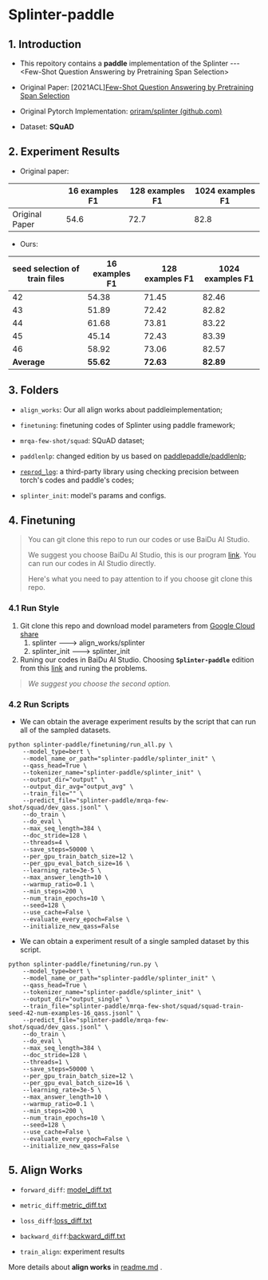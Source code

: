 # Splinter-paddle

## 1. Introduction

- This repoitory contains a **paddle** implementation of the Splinter --- \<Few-Shot Question Answering by Pretraining Span Selection\>

- Original Paper: \[2021ACL\][Few-Shot Question Answering by Pretraining Span Selection](https://arxiv.org/pdf/2101.00438v2.pdf)

- Original Pytorch Implementation: [oriram/splinter (github.com)](https://github.com/oriram/splinter)

- Dataset: **SQuAD**



## 2. Experiment Results

- Original paper:

|                | 16 examples F1 | 128 examples F1 | 1024 examples F1 |
| -------------- | -------------- | --------------- | ---------------- |
| Original Paper | 54.6           | 72.7            | 82.8             |

- Ours:

| seed selection of train files | 16 examples F1 | 128 examples F1 | 1024 examples F1 |
| ----------------------------- | -------------- | --------------- | ---------------- |
| 42                            | 54.38          | 71.45           | 82.46            |
| 43                            | 51.89          | 72.42           | 82.82            |
| 44                            | 61.68          | 73.81           | 83.22            |
| 45                            | 45.14          | 72.43           | 83.39            |
| 46                            | 58.92          | 73.06           | 82.57            |
| **Average**                   | **55.62**      | **72.63**       | **82.89**        |


## 3. Folders

- `align_works`: Our all align works about paddleimplementation;

- `finetuning`: finetuning codes of Splinter using paddle framework;

- `mrqa-few-shot/squad`: SQuAD dataset;
- `paddlenlp`: changed edition by us based on [paddlepaddle/paddlenlp](https://github.com/PaddlePaddle/PaddleNLP);

- [`reprod_log`](https://github.com/WenmuZhou/reprod_log/blob/master/README.md): a third-party library using checking precision between torch's codes and paddle's codes;
- `splinter_init`: model's params and configs.



## 4. Finetuning

> You can git clone this repo to run our codes or use BaiDu AI Studio. 
>
> We suggest you choose BaiDu AI Studio, this is our program [link](https://aistudio.baidu.com/aistudio/projectdetail/2503997?shared=1). You can run our codes in AI Studio directly. 
>
> Here's what you need to pay attention to if you choose git clone this repo.

### 4.1 Run Style

1. Git clone this repo and download model parameters from  [Google Cloud share](https://drive.google.com/drive/folders/1RT9NvOMpmsfIV-q3jXksImV4aqz-gPQN?usp=sharing)
   1. splinter ---> align_works/splinter
   2. splinter_init ---> splinter_init
2. Runing our codes in BaiDu AI Studio. Choosing **`Splinter-paddle`** edition from this [link](https://aistudio.baidu.com/aistudio/projectdetail/2503997?shared=1) and runing the problems. 

> *We suggest you choose the second option.*



### 4.2 Run Scripts

- We can obtain the average experiment results by the script that can run all of the sampled datasets. 

```shell
python splinter-paddle/finetuning/run_all.py \
    --model_type=bert \
    --model_name_or_path="splinter-paddle/splinter_init" \
    --qass_head=True \
    --tokenizer_name="splinter-paddle/splinter_init" \
    --output_dir="output" \
    --output_dir_avg="output_avg" \
    --train_file="" \
    --predict_file="splinter-paddle/mrqa-few-shot/squad/dev_qass.jsonl" \
    --do_train \
    --do_eval \
    --max_seq_length=384 \
    --doc_stride=128 \
    --threads=4 \
    --save_steps=50000 \
    --per_gpu_train_batch_size=12 \
    --per_gpu_eval_batch_size=16 \
    --learning_rate=3e-5 \
    --max_answer_length=10 \
    --warmup_ratio=0.1 \
    --min_steps=200 \
    --num_train_epochs=10 \
    --seed=128 \
    --use_cache=False \
    --evaluate_every_epoch=False \
    --initialize_new_qass=False
```

- We can obtain a experiment result of a single sampled dataset by this script. 

```shell
python splinter-paddle/finetuning/run.py \
    --model_type=bert \
    --model_name_or_path="splinter-paddle/splinter_init" \
    --qass_head=True \
    --tokenizer_name="splinter-paddle/splinter_init" \
    --output_dir="output_single" \
    --train_file="splinter-paddle/mrqa-few-shot/squad/squad-train-seed-42-num-examples-16_qass.jsonl" \
    --predict_file="splinter-paddle/mrqa-few-shot/squad/dev_qass.jsonl" \
    --do_train \
    --do_eval \
    --max_seq_length=384 \
    --doc_stride=128 \
    --threads=1 \
    --save_steps=50000 \
    --per_gpu_train_batch_size=12 \
    --per_gpu_eval_batch_size=16 \
    --learning_rate=3e-5 \
    --max_answer_length=10 \
    --warmup_ratio=0.1 \
    --min_steps=200 \
    --num_train_epochs=10 \
    --seed=128 \
    --use_cache=False \
    --evaluate_every_epoch=False \
    --initialize_new_qass=False
```



## 5. Align Works

- `forward_diff`: [model_diff.txt](https://github.com/ncpaddle/splinter-paddlepaddle/blob/main/align_works/1_check_forward/log_diff/model_diff.txt)

- `metric_diff`:[metric_diff.txt](https://github.com/ncpaddle/splinter-paddlepaddle/blob/main/align_works/3_check_metric/log_diff/metric_diff.txt)
- `loss_diff`:[loss_diff.txt](https://github.com/ncpaddle/splinter-paddlepaddle/blob/main/align_works/4_check_loss/log_diff/loss_diff.txt)
- `backward_diff`:[backward_diff.txt](https://github.com/ncpaddle/splinter-paddlepaddle/blob/main/align_works/5-7-8_check_optim-norm-backward/log_diff/loss_diff.txt)
- `train_align`: experiment results

More details about **align works** in [readme.md](https://github.com/ncpaddle/splinter-paddlepaddle/tree/main/align_works#%E5%AF%B9%E9%BD%90%E5%B7%A5%E4%BD%9C%E8%AF%B4%E6%98%8E) .

